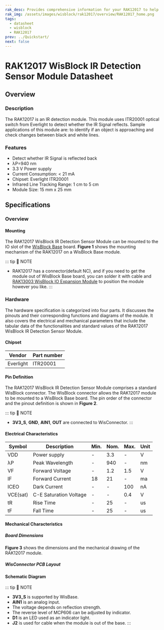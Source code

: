 ```yaml
---
rak_desc: Provides comprehensive information for your RAK12017 to help you use it. This information includes technical specifications, characteristics, and requirements, and it also discusses the device components.
rak_img: /assets/images/wisblock/rak12017/overview/RAK12017_home.png
tags:
  - datasheet
  - wisblock
  - RAK12017
prev: ../Quickstart/
next: false
---
```


# RAK12017 WisBlock IR Detection Sensor Module Datasheet

## Overview

### Description

The RAK12017 is an IR detection module. This module uses ITR20001 optical switch from Everlight to detect whether the IR Signal reflects. Sample applications of this module are: to identify if an object is approaching and check changes between black and white lines. 


### Features

- Detect whether IR Signal is reflected back
- λP=940&nbsp;nm
- 3.3&nbsp;V Power supply
- Current Consumption: < 21&nbsp;mA
- Chipset: Everlight ITR20001
- Infrared Line Tracking Range: 1&nbsp;cm to 5&nbsp;cm
- Module Size: 15&nbsp;mm x 25&nbsp;mm

## Specifications

### Overview 

#### Mounting

The RAK12017 WisBlock IR Detection Sensor Module can be mounted to the IO slot of the [WisBlock Base](https://docs.rakwireless.com/Product-Categories/WisBlock/#wisblock-base) board. **Figure 1** shows the mounting mechanism of the RAK12017 on a WisBlock Base module.

<rk-img
  src="/assets/images/wisblock/rak12017/datasheet/mounting.png"
  width="60%"
  caption="RAK12017 WisBlock IR Detection Module Mounting"
/>

::: tip 📝 NOTE
- RAK12017 has a connector(default NC), and if you need to get the module out of WisBlock Base board, you can solder it with cable and [RAK13003 WisBlock IO Expansion Module](https://store.rakwireless.com/products/io-expansion-module-rak13003) to position the module however you like.
:::

### Hardware
The hardware specification is categorized into four parts. It discusses the pinouts and their corresponding functions and diagrams of the module. It also covers the electrical and mechanical parameters that include the tabular data of the functionalities and standard values of the RAK12017 WisBlock IR Detection Sensor Module.

####  Chipset

| Vendor    | Part number |
| --------- | ----------- |
| Everlight | ITR20001    |

#### Pin Definition

The RAK12017 WisBlock IR Detection Sensor Module comprises a standard WisBlock connector. The WisBlock connector allows the RAK12017 module to be mounted to a WisBlock Base board. The pin order of the connector and the pinout definition is shown in **Figure 2**.

::: tip 📝 NOTE
- **3V3_S**, **GND**, **AIN1**, **OUT** are connected to WisConnector.
:::

 <rk-img
  src="/assets/images/wisblock/rak12017/datasheet/RAK12017_Pinouts.svg"
  width="80%"
  caption="RAK12017 WisBlock IR Detection Module Pinout"
/>
  

#### Electrical Characteristics


| Symbol   | Description            | Min. | Nom. | Max. | Unit |
| -------- | ---------------------- | ---- | ---- | ---- | ---- |
| VDD      | Power supply           | -    | 3.3  | -    | V    |
| λP       | Peak Wavelength        | -    | 940  | -    | nm   |
| VF       | Forward Voltage        | -    | 1.2  | 1.5  | V    |
| IF       | Forward Current        | 18   | 21   | -    | ma   |
| ICEO     | Dark Current           | -    | -    | 100  | nA   |
| VCE(sat) | C-E Saturation Voltage | -    | -    | 0.4  | V    |
| tR       | Rise Time              | -    | 25   | -    | us   |
| tF       | Fall Time              | -    | 25   | -    | us   |

#### Mechanical Characteristics

##### Board Dimensions

**Figure 3** shows the dimensions and the mechanical drawing of the RAK12017 module.

 <rk-img
  src="/assets/images/wisblock/rak12017/datasheet/mechanical-drawing.png"
  width="60%"
  caption="RAK12017 WisBlock IR Detection Module Dimensions"
/>


##### WisConnector PCB Layout

<rk-img
  src="/assets/images/wisblock/rak12017/datasheet/pcb_footprint.png"
  width="100%"
  caption="WisConnector PCB Footprint and Recommendations"
/>


#### Schematic Diagram

<rk-img
  src="/assets/images/wisblock/rak12017/datasheet/schematic.png"
  width="75%"
  caption="WisConnector and RAK12017 Schematic"
/>

::: tip 📝 NOTE
- **3V3_S** is supported by WisBase.
- **AIN1** is an analog input.
- The voltage depends on reflection strength.
- The reverse level of MCP606 can be adjusted by indicator.
- **D1** is an LED used as an indicator light.
- **J2** is used for cable when the module is out of the base.
:::
​      


